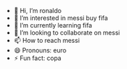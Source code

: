 - 👋 Hi, I’m ronaldo
- 👀 I’m interested in messi buy fifa
- 🌱 I’m currently learning fifa
- 💞️ I’m looking to collaborate on messi
- 📫 How to reach messi
- 😄 Pronouns: euro
- ⚡ Fun fact: copa

<!---
NguyenLeKhanhDang/NguyenLeKhanhDang is a ✨ special ✨ repository because its `README.md` (this file) appears on your GitHub profile.
You can click the Preview link to take a look at your changes.
--->
